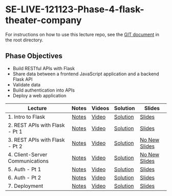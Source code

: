 # SE-LIVE-121123-Phase-4-flask-theater-company

For instructions on how to use this lecture repo, see the [GIT document](GIT.md) in the root directory.

## Phase Objectives
* Build RESTful APIs with Flask
* Share data between a frontend JavaScript application and a backend Flask API
* Validate data
* Build authentication into APIs
* Deploy a web application


| Lecture                         |   Notes    | Videos     | Solution      | Slides      |
| ------------------------------- | :--------: | ---------- | ------------- | ----------- |
| 1. Intro to Flask               | [Notes](https://docs.google.com/document/d/1vYLMPgKqkaIcd_wbEBkVtYwBjfGav_7KV6J6S2r52DQ/edit#heading=h.r7ivobs3wemg) | [Video](https://www.youtube.com/watch?v=sqSivkXnfk8) | [Solution](https://github.com/learn-co-students/SE-LIVE-121123-Phase-4-flask-theater-company/tree/01-solution/01-intro-to-flask) | [Slides](https://raw.githack.com/learn-co-students/SE-LIVE-121123-Phase-4-flask-theater-company/main/01-intro-to-flask/assets/export/index.html) |
| 2. REST APIs with Flask - Pt 1  | [Notes](https://docs.google.com/document/d/1vYLMPgKqkaIcd_wbEBkVtYwBjfGav_7KV6J6S2r52DQ/edit#heading=h.r7ivobs3wemg) | [Video](https://www.youtube.com/watch?v=WV_hbi5PWbU) | [Solution](https://github.com/learn-co-students/SE-LIVE-121123-Phase-4-flask-theater-company/tree/02-solution/02-REST-API-Flask-pt1) | [Slides](https://raw.githack.com/learn-co-students/SE-LIVE-121123-Phase-4-flask-theater-company/main/02-REST-API-Flask-pt1/assets/export/index.html) |
| 3. REST APIs with Flask - Pt 2  | [Notes](https://docs.google.com/document/d/1vYLMPgKqkaIcd_wbEBkVtYwBjfGav_7KV6J6S2r52DQ/edit#heading=h.r7ivobs3wemg) | [Video](https://www.youtube.com/watch?v=wjdQ-WOMjzs) | [Solution](https://github.com/learn-co-students/SE-LIVE-121123-Phase-4-flask-theater-company/tree/03-solution/03-REST-API-Flask-pt2) | [No New Slides](#) |
| 4. Client-Server Communications | [Notes](https://docs.google.com/document/d/1vYLMPgKqkaIcd_wbEBkVtYwBjfGav_7KV6J6S2r52DQ/edit#heading=h.r7ivobs3wemg) | [Video](https://www.youtube.com/watch?v=NDI5sTWNfvU) | [Solution](https://github.com/learn-co-students/SE-LIVE-121123-Phase-4-flask-theater-company/tree/04-solution/04-client-server-communication) | [No New Slides](#) |
| 5. Auth - Pt 1                  | [Notes](https://docs.google.com/document/d/1vYLMPgKqkaIcd_wbEBkVtYwBjfGav_7KV6J6S2r52DQ/edit#heading=h.r7ivobs3wemg) | [Video](https://youtu.be/DEchA6_zYyE) | [Solution](https://github.com/learn-co-students/SE-LIVE-121123-Phase-4-flask-theater-company/tree/main/05-Auth-pt1) | [Slides](https://raw.githack.com/learn-co-students/SE-LIVE-121123-Phase-4-flask-theater-company/main/05-Auth-pt1/assets/export/index.html) |
| 6. Auth - Pt 2                  | [Notes](https://docs.google.com/document/d/1vYLMPgKqkaIcd_wbEBkVtYwBjfGav_7KV6J6S2r52DQ/edit#heading=h.r7ivobs3wemg) | [Video](#) | [Solution](#) | [Slides](#) |
| 7. Deployment                   | [Notes](https://docs.google.com/document/d/1vYLMPgKqkaIcd_wbEBkVtYwBjfGav_7KV6J6S2r52DQ/edit#heading=h.r7ivobs3wemg) | [Video](#) | [Solution](#) | [Slides](#) |